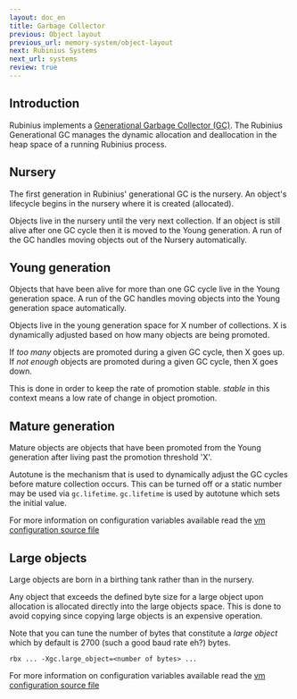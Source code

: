 ```yaml
---
layout: doc_en
title: Garbage Collector
previous: Object layout
previous_url: memory-system/object-layout
next: Rubinius Systems
next_url: systems
review: true
---
```


## Introduction

Rubinius implements a [Generational Garbage Collector (GC)][gc].
The Rubinius Generational GC manages the dynamic allocation and deallocation in
the heap space of a running Rubinius process.

## Nursery

The first generation in Rubinius' generational GC is the nursery.
An object's lifecycle begins in the nursery where it is created (allocated).

Objects live in the nursery until the very next collection. If an object
is still alive after one GC cycle then it is moved to the Young generation.
A run of the GC handles moving objects out of the Nursery automatically.

## Young generation

Objects that have been alive for more than one GC cycle live in the Young
generation space.  A run of the GC handles moving objects into the Young
generation space automatically.

Objects live in the young generation space for X number of collections.
X is dynamically adjusted based on how many objects are being promoted.

If *too many* objects are promoted during a given GC cycle, then X goes up.
If *not enough* objects are promoted during a given GC cycle, then X goes down.

This is done in order to keep the rate of promotion stable.
*stable* in this context means a low rate of change in object promotion.

## Mature generation

Mature objects are objects that have been promoted from the Young
generation after living past the promotion threshold 'X'.

Autotune is the mechanism that is used to dynamically adjust the GC cycles before
mature collection occurs. This can be turned off or a static number may be used
via `gc.lifetime`. `gc.lifetime` is used by autotune which sets the initial value.

For more information on configuration variables available read the
[vm configuration source file ][config]

## Large objects

Large objects are born in a birthing tank rather than in the nursery.

Any object that exceeds the defined byte size for a large object upon
allocation is allocated directly into the large objects space.  This is done to
avoid copying since copying large objects is an expensive operation.

Note that you can tune the number of bytes that constitute a *large
object* which by default is 2700 (such a good baud rate eh?) bytes.

    rbx ... -Xgc.large_object=<number of bytes> ...

For more information on configuration variables available read the
[vm configuration source file ][config]

[gc]: http://en.wikipedia.org/wiki/Garbage_collection_(computer_science)#Generational_GC_.28ephemeral_GC.29
[config]: https://github.com/rubinius/rubinius/blob/master/library/rubinius/configuration.rb
